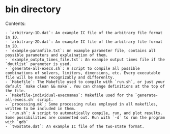 bin directory
====================================


Contents:

    - `arbitrary-1D.dat`: An example IC file of the arbitrary file format in 1D.
    - `arbitrary-2D.dat`: An example IC file of the arbitrary file format in 2D.
    - `example-paramfile.txt`: An example parameter file, contains all possible parameters and explaination of them.
    - `example_outptu_times_file.txt`: An example output times file if the `doutlist` parameter is used.
    - `generate-all-execs.sh`: A script to compile all possible combinations of solvers, limiters, dimensions, etc. Every executable file will be named recognizably and differenlty.
    - `Makefile`: The Makefile used to compile with `run.sh`, or just your default `make clean && make`. You can change definitions at the top of the file.
    - `Makefile-individual-execnames`: Makefile used for the `generate-all-execs.sh` script.
    - `processing.mk`: Some processing rules employed in all makefiles, written to be included in them.
    - `run.sh`: A script to automatically compile, run, and plot results. Some possibilities are commented out. Run with `-d` to run the program with `gdb`
    - `twostate.dat`: An example IC file of the two-state format.
